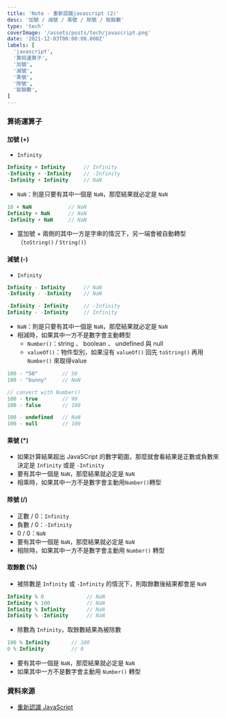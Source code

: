 ```yaml
---
title: 'Note - 重新認識javascript (2)'
desc: '加號 / 減號 / 乘號 / 除號 / 取餘數'
type: 'tech'
coverImage: '/assets/posts/tech/javascript.png'
date: '2021-12-03T00:00:00.000Z'
labels: [
  'javascript',
  '算術運算子',
  '加號',
  '減號',
  '乘號',
  '除號',
  '取餘數',
]
---
```


### 算術運算子

#### 加號 (+)

- `Infinity`
```javascript
Infinity + Infinity      // Infinity
-Infinity + -Infinity    // -Infinity
-Infinity + Infinity     // NaN
```
- `NaN`：則是只要有其中一個是 `NaN`，那麼結果就必定是 `NaN`
```javascript
10 + NaN            // NaN
Infinity + NaN      // NaN
-Infinity + NaN     // NaN
```
- 當加號 + 兩側的其中一方是字串的情況下，另一端會被自動轉型（`toString()` / `String()`）

#### 減號 (-)

- `Infinity`
```javascript
Infinity - Infinity      // NaN
-Infinity - -Infinity    // NaN

-Infinity - Infinity     // -Infinity
Infinity - -Infinity     // Infinity
```
- `NaN`：則是只要有其中一個是 `NaN`，那麼結果就必定是 `NaN`
- 相減時，如果其中一方不是數字會主動轉型
  - `Number()`：string 、 boolean 、 undefined 與 null
  - `valueOf()`：物件型別，如果沒有 `valueOf()` 回先 `toString()` 再用 `Number()` 來取得value
```javascript
100 - "50"        // 50
100 - "bunny"     // NaN

// convert with Number()
100 - true        // 99
100 - false       // 100

100 - undefined   // NaN
100 - null        // 100
```

#### 乘號 (*)

- 如果計算結果超出 JavaSCript 的數字範圍，那麼就會看結果是正數或負數來決定是 `Infinity` 或是 `-Infinity`
- 要有其中一個是 `NaN`，那麼結果就必定是 `NaN`
- 相乘時，如果其中一方不是數字會主動用`Number()`轉型

#### 除號 (/)

- 正數 / 0：`Infinity`
- 負數 / 0：`-Infinity`
- 0 / 0：`NaN`
- 要有其中一個是 `NaN`，那麼結果就必定是 `NaN`
- 相除時，如果其中一方不是數字會主動用 `Number()` 轉型

#### 取餘數 (%)

- 被除數是 `Infinity` 或 `-Infinity` 的情況下，則取餘數後結果都會是 `NaN`
```javascript
Infinity % 0              // NaN
Infinity % 100            // NaN
Infinity % Infinity       // NaN
Infinity % -Infinity      // NaN
```
- 除數為 `Infinity`，取餘數結果為被除數
```javascript
100 % Infinity       // 100
0 % Infinity         // 0
```
- 要有其中一個是 `NaN`，那麼結果就必定是 `NaN`
- 如果其中一方不是數字會主動用 `Number()` 轉型

### 資料來源
- <a href='https://ithelp.ithome.com.tw/users/20065504/ironman/1259' target="_blank">重新認識 JavaScript</a>